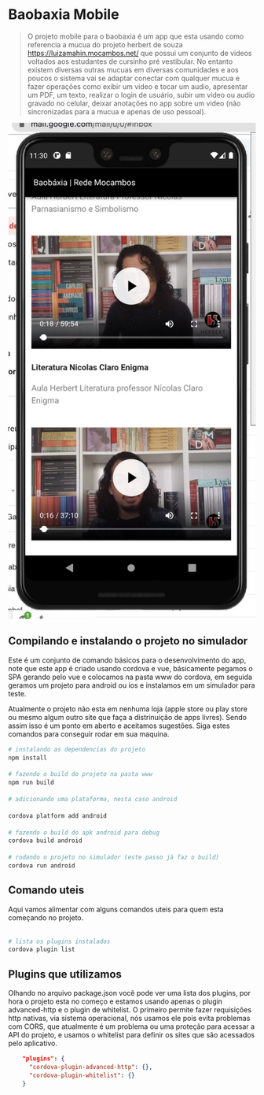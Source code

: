 # Baobaxia Mobile

> O projeto mobile para o baobaxia é um app que esta usando como referencia a mucua do projeto herbert de souza https://luizamahin.mocambos.net/ que possui um conjunto de videos voltados aos estudantes de cursinho pré vestibular. No entanto existem diversas outras mucuas em diversas comunidades e aos poucos o sistema vai se adaptar conectar com qualquer mucua e fazer operações como exibir um video e tocar um audio, apresentar um PDF, um texto, realizar o login de usuário, subir um video ou audio gravado no celular, deixar anotações no app sobre um video (não sincronizadas para a mucua e apenas de uso pessoal).

![Primeiro print do app mostrando um grid da página inicial contendo 2 videos aulas do professor de literatura Nicolas Claro](doc/prints/print-baobaxia-alpha.png)

## Compilando e instalando o projeto no simulador

Este é um conjunto de comando básicos para o desenvolvimento do app, note que este app é criado usando cordova e vue, básicamente pegamos o SPA gerando pelo vue e colocamos na pasta www do cordova, em seguida geramos um projeto para android ou ios e instalamos em um simulador para teste.

Atualmente o projeto não esta em nenhuma loja (apple store ou play store ou mesmo algum outro site que faça a distrinuição de apps livres). Sendo assim isso é um ponto em aberto e aceitamos sugestões. Siga estes comandos para conseguir rodar em sua maquina.

``` bash
# instalando as dependencias do projeto
npm install

# fazendo o build do projeto na pasta www
npm run build

# adicionando uma plataforma, nesta caso android

cordova platform add android 

# fazendo o build do apk android para debug
cordova build android

# rodando o projeto no simulador (este passo já faz o build)
cordova run android
```

## Comando uteis

Aqui vamos alimentar com alguns comandos uteis para quem esta começando no projeto.

```bash

# lista os plugins instalados
cordova plugin list

```

## Plugins que utilizamos

Olhando no arquivo package.json você pode ver uma lista dos plugins, por hora o projeto esta no começo e estamos usando apenas o plugin advanced-http  e o plugin de whitelist. O primeiro permite fazer requisições http nativas, via sistema operacional, nós usamos ele pois evita problemas com CORS, que atualmente é um problema ou uma proteção para acessar a API do projeto, e usamos o whitelist para definir os sites que são acessados pelo aplicativo.

```JSON
    "plugins": {
      "cordova-plugin-advanced-http": {},
      "cordova-plugin-whitelist": {}
    }
```
